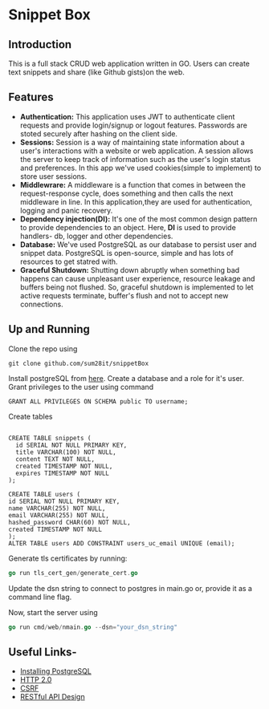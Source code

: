 # Snippet Box

## Introduction

This is a full stack CRUD web application written in GO. Users can create text snippets and share (like Github gists)on the web.

## Features

- __Authentication:__ This application uses JWT to authenticate client requests and provide login/signup or logout features. Passwords are stoted securely after hashing on the client side.
- __Sessions:__ Session is a way of maintaining state information about a user's interactions with a website or web application. A session allows the server to keep track of information such as the user's login status and preferences. In this app we've used cookies(simple to implement) to store user sessions.
- __Middlewrare:__ A middleware is a function that comes in between the request-response cycle, does something and then calls the next middleware in line. In this application,they are used for authentication, logging and panic recovery.
- __Dependency injection(DI):__ It's one of the most common design pattern to provide dependencies to an object. Here, __DI__ is used to provide handlers- db, logger and other dependencies.
- __Database:__ We've used PostgreSQL as our database to persist user and snippet data. PostgreSQL is open-source, simple and has lots of resources to get statred with.
- __Graceful Shutdown:__ Shutting down abruptly when something bad happens can cause unpleasant user experience, resource leakage and buffers being not flushed. So, graceful shutdown is implemented to let active requests terminate, buffer's flush and not to accept new connections.

## Up and Running

Clone the repo using

``` git
git clone github.com/sum28it/snippetBox
```

Install postgreSQL from [here](https://www.postgresql.org/download/). 
Create a database and a role for it's user. Grant privileges to the user using command

``` shell
GRANT ALL PRIVILEGES ON SCHEMA public TO username;
```

Create tables

``` postgresql

CREATE TABLE snippets (
  id SERIAL NOT NULL PRIMARY KEY,
  title VARCHAR(100) NOT NULL,
  content TEXT NOT NULL,
  created TIMESTAMP NOT NULL,
  expires TIMESTAMP NOT NULL
);

CREATE TABLE users (
id SERIAL NOT NULL PRIMARY KEY,
name VARCHAR(255) NOT NULL,
email VARCHAR(255) NOT NULL,
hashed_password CHAR(60) NOT NULL,
created TIMESTAMP NOT NULL
);
ALTER TABLE users ADD CONSTRAINT users_uc_email UNIQUE (email);

```

Generate tls certificates by running:

```go
go run tls_cert_gen/generate_cert.go
```

Update the dsn string to connect to postgres in main.go or, provide it as a command line flag.

Now, start the server using

```go
go run cmd/web/nmain.go --dsn="your_dsn_string"
```

## Useful Links-

- [Installing PostgreSQL](https://www.postgresqltutorial.com/postgresql-getting-started/install-postgresql/)
- [HTTP 2.0](https://www.imperva.com/learn/performance/http2/)
- [CSRF](https://www.imperva.com/learn/application-security/csrf-cross-site-request-forgery/)
- [RESTful API Design](https://learn.microsoft.com/en-us/azure/architecture/best-practices/api-design)
